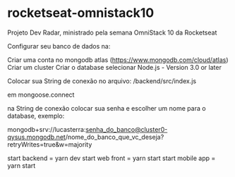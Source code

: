 # rocketseat-omnistack10
Projeto Dev Radar, ministrado pela semana OmniStack 10 da Rocketseat

Configurar seu banco de dados na:

Criar uma conta no mongodb atlas (https://www.mongodb.com/cloud/atlas)
Criar um cluster
Criar o database selecionar Node.js - Version 3.0 or later

Colocar sua String de conexão no arquivo: /backend/src/index.js

em
mongoose.connect

na String de conexão colocar sua senha e escolher um nome para o database, exemplo:

mongodb+srv://lucasterra:senha_do_banco@cluster0-qysus.mongodb.net/nome_do_banco_que_vc_deseja?retryWrites=true&w=majority

start backend = yarn dev
start web front = yarn start
start mobile app = yarn start
